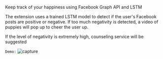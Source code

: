 Keep track of your happiness using Facebook Graph API and LSTM

The extension uses a trained LSTM model to detect if the user's Facebook posts are positive or negative. If too much negativity is detected, a video of puppies will pop up to cheer the user up.

If the level of negativity is extremely high, counseling service will be suggested

```Demo:```
![capture](https://user-images.githubusercontent.com/29159878/46264769-5ad57800-c4ee-11e8-93f4-6a4183000d51.JPG)
